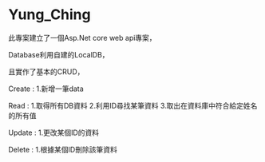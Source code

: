 # Yung_Ching

此專案建立了一個Asp.Net core web api專案，

Database利用自建的LocalDB，

且實作了基本的CRUD，

Create : 1.新增一筆data

Read : 1.取得所有DB資料 2.利用ID尋找某筆資料 3.取出在資料庫中符合給定姓名的所有值

Update : 1.更改某個ID的資料

Delete : 1.根據某個ID刪除該筆資料

